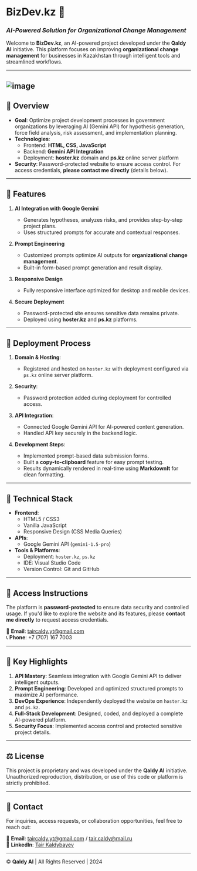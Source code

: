 # **BizDev.kz** 🚀  
### *AI-Powered Solution for Organizational Change Management*  

Welcome to **BizDev.kz**, an AI-powered project developed under the **Qaldy AI** initiative. This platform focuses on improving **organizational change management** for businesses in Kazakhstan through intelligent tools and streamlined workflows.

---
![image](https://github.com/user-attachments/assets/96c78890-6b17-4ec0-872c-c1f532a467b0)
---

## 🔑 **Overview**

- **Goal**: Optimize project development processes in government organizations by leveraging AI (Gemini API) for hypothesis generation, force field analysis, risk assessment, and implementation planning.  
- **Technologies**:  
  - Frontend: **HTML, CSS, JavaScript**  
  - Backend: **Gemini API Integration**  
  - Deployment: **hoster.kz** domain and **ps.kz** online server platform  
- **Security**: Password-protected website to ensure access control. For access credentials, **please contact me directly** (details below).

---

## 🧠 **Features**

1. **AI Integration with Google Gemini**  
   - Generates hypotheses, analyzes risks, and provides step-by-step project plans.  
   - Uses structured prompts for accurate and contextual responses.  

2. **Prompt Engineering**  
   - Customized prompts optimize AI outputs for **organizational change management**.  
   - Built-in form-based prompt generation and result display.  

3. **Responsive Design**  
   - Fully responsive interface optimized for desktop and mobile devices.  

4. **Secure Deployment**  
   - Password-protected site ensures sensitive data remains private.  
   - Deployed using **hoster.kz** and **ps.kz** platforms.  

---

## 🚀 **Deployment Process**

1. **Domain & Hosting**:  
   - Registered and hosted on `hoster.kz` with deployment configured via `ps.kz` online server platform.  

2. **Security**:  
   - Password protection added during deployment for controlled access.  

3. **API Integration**:  
   - Connected Google Gemini API for AI-powered content generation.  
   - Handled API key securely in the backend logic.  

4. **Development Steps**:  
   - Implemented prompt-based data submission forms.  
   - Built a **copy-to-clipboard** feature for easy prompt testing.  
   - Results dynamically rendered in real-time using **MarkdownIt** for clean formatting.  

---

## 📄 **Technical Stack**

- **Frontend**:  
  - HTML5 / CSS3  
  - Vanilla JavaScript  
  - Responsive Design (CSS Media Queries)  
- **APIs**:  
  - Google Gemini API (`gemini-1.5-pro`)  
- **Tools & Platforms**:  
  - Deployment: `hoster.kz`, `ps.kz`  
  - IDE: Visual Studio Code  
  - Version Control: Git and GitHub  

---

## 🔐 **Access Instructions**

The platform is **password-protected** to ensure data security and controlled usage. If you'd like to explore the website and its features, please **contact me directly** to request access credentials.

📧 **Email**: taircaldy.yt@gmail.com  
📞 **Phone**: +7 (707) 167 7003  

---

## 💼 **Key Highlights**

1. **API Mastery**: Seamless integration with Google Gemini API to deliver intelligent outputs.  
2. **Prompt Engineering**: Developed and optimized structured prompts to maximize AI performance.  
3. **DevOps Experience**: Independently deployed the website on `hoster.kz` and `ps.kz`.  
4. **Full-Stack Development**: Designed, coded, and deployed a complete AI-powered platform.  
5. **Security Focus**: Implemented access control and protected sensitive project details.  

---

## ⚖️ **License**

This project is proprietary and was developed under the **Qaldy AI** initiative. Unauthorized reproduction, distribution, or use of this code or platform is strictly prohibited.  

---

## 📢 **Contact**

For inquiries, access requests, or collaboration opportunities, feel free to reach out:  

📧 **Email**: taircaldy.yt@gmail.com / tair.caldy@mail.ru  
🔗 **LinkedIn**: [Tair Kaldybayev](https://www.linkedin.com/in/tair-kaldybayev-922198312/)  

---

© **Qaldy AI** | All Rights Reserved | 2024  

